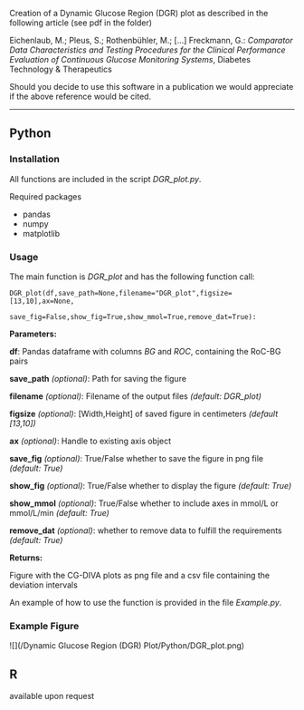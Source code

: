 Creation of a Dynamic Glucose Region (DGR) plot as described in the following article (see pdf in the folder)

Eichenlaub, M.; Pleus, S.; Rothenbühler, M.; [...] Freckmann, G.: *Comparator Data Characteristics and Testing Procedures for the Clinical Performance Evaluation of Continuous Glucose Monitoring Systems*, Diabetes Technology & Therapeutics

Should you decide to use this software in a publication we would appreciate if the above reference would be cited.

---

## Python
### Installation
All functions are included in the script *DGR_plot.py*.

Required packages
* pandas
* numpy
* matplotlib

### Usage

The main function is *DGR_plot* and has the following function call:

```
DGR_plot(df,save_path=None,filename="DGR_plot",figsize=[13,10],ax=None,
             save_fig=False,show_fig=True,show_mmol=True,remove_dat=True):
```
**Parameters:**

**df**: Pandas dataframe with columns *BG* and *ROC*, containing the RoC-BG pairs

**save_path** *(optional)*: Path for saving the figure

**filename** *(optional)*: Filename of the output files *(default: DGR_plot)*

**figsize** *(optional)*: [Width,Height] of saved figure in centimeters *(default [13,10])*

**ax** *(optional)*: Handle to existing axis object

**save_fig** *(optional)*: True/False whether to save the figure in png file *(default: True)*

**show_fig** *(optional)*: True/False whether to display the figure *(default: True)*

**show_mmol** *(optional)*: True/False whether to include axes in mmol/L or mmol/L/min *(default: True)*

**remove_dat** *(optional)*: whether to remove data to fulfill the requirements *(default: True)*

**Returns:**

Figure with the CG-DIVA plots as png file and a csv file containing the deviation intervals

An example of how to use the function is provided in the file *Example.py*.

### Example Figure

![](/Dynamic Glucose Region (DGR) Plot/Python/DGR_plot.png)

## R

available upon request

